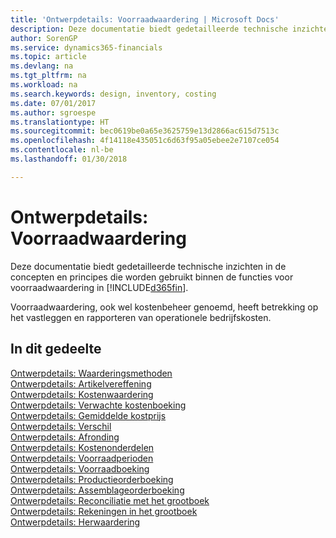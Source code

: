 ```yaml
---
title: 'Ontwerpdetails: Voorraadwaardering | Microsoft Docs'
description: Deze documentatie biedt gedetailleerde technische inzichten in de concepten en principes die worden gebruikt binnen de functies voor voorraadwaardering in Finance and Operations, Business edition.
author: SorenGP
ms.service: dynamics365-financials
ms.topic: article
ms.devlang: na
ms.tgt_pltfrm: na
ms.workload: na
ms.search.keywords: design, inventory, costing
ms.date: 07/01/2017
ms.author: sgroespe
ms.translationtype: HT
ms.sourcegitcommit: bec0619be0a65e3625759e13d2866ac615d7513c
ms.openlocfilehash: 4f14118e435051c6d63f95a05ebee2e7107ce054
ms.contentlocale: nl-be
ms.lasthandoff: 01/30/2018

---
```

# <a name="design-details-inventory-costing"></a>Ontwerpdetails: Voorraadwaardering
Deze documentatie biedt gedetailleerde technische inzichten in de concepten en principes die worden gebruikt binnen de functies voor voorraadwaardering in [!INCLUDE[d365fin](includes/d365fin_md.md)].  

Voorraadwaardering, ook wel kostenbeheer genoemd, heeft betrekking op het vastleggen en rapporteren van operationele bedrijfskosten.  

## <a name="in-this-section"></a>In dit gedeelte  
[Ontwerpdetails: Waarderingsmethoden](design-details-costing-methods.md)  
[Ontwerpdetails: Artikelvereffening](design-details-item-application.md)  
[Ontwerpdetails: Kostenwaardering](design-details-cost-adjustment.md)  
[Ontwerpdetails: Verwachte kostenboeking](design-details-expected-cost-posting.md)  
[Ontwerpdetails: Gemiddelde kostprijs](design-details-average-cost.md)  
[Ontwerpdetails: Verschil](design-details-variance.md)  
[Ontwerpdetails: Afronding](design-details-rounding.md)  
[Ontwerpdetails: Kostenonderdelen](design-details-cost-components.md)  
[Ontwerpdetails: Voorraadperioden](design-details-inventory-periods.md)  
[Ontwerpdetails: Voorraadboeking](design-details-inventory-posting.md)  
[Ontwerpdetails: Productieorderboeking](design-details-production-order-posting.md)  
[Ontwerpdetails: Assemblageorderboeking](design-details-assembly-order-posting.md)  
[Ontwerpdetails: Reconciliatie met het grootboek](design-details-reconciliation-with-the-general-ledger.md)  
[Ontwerpdetails: Rekeningen in het grootboek](design-details-accounts-in-the-general-ledger.md)  
[Ontwerpdetails: Herwaardering](design-details-revaluation.md)

